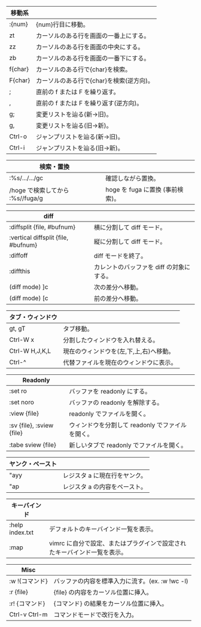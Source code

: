 | 移動系  |                                          |
| ---     | ---                                      |
| :{num}  | {num}行目に移動。                        |
| zt      | カーソルのある行を画面の一番上にする。   |
| zz      | カーソルのある行を画面の中央にする。     |
| zb      | カーソルのある行を画面の一番下にする。   |
| f{char} | カーソルのある行で{char}を検索。         |
| F{char} | カーソルのある行で{char}を検索(逆方向)。 |
| ;       | 直前の f または F を繰り返す。           |
| ,       | 直前の f または F を繰り返す(逆方向)。   |
| g;      | 変更リストを辿る(新→旧)。                |
| g,      | 変更リストを辿る(旧→新)。                |
| Ctrl-o  | ジャンプリストを辿る(新→旧)。            |
| Ctrl-i  | ジャンプリストを辿る(旧→新)。            |


| 検索・置換                       |                                  |
| ---                              | ---                              |
| :%s/.../.../gc                   | 確認しながら置換。               |
| /hoge で検索してから :%s//fuga/g | hoge を fuga に置換 (事前検索)。 |


| diff                                |                                          |
| ---                                 | ---                                      |
| :diffsplit {file, #bufnum}          | 横に分割して diff モード。               |
| :vertical diffsplit {file, #bufnum} | 縦に分割して diff モード。               |
| :diffoff                            | diff モードを終了。                      |
| :diffthis                           | カレントのバッファを diff の対象にする。 |
| (diff mode) ]c                      | 次の差分へ移動。                         |
| (diff mode) [c                      | 前の差分へ移動。                         |


| タブ・ウィンドウ |                                         |
| ---              | ---                                     |
| gt, gT           | タブ移動。                              |
| Ctrl-W x         | 分割したウィンドウを入れ替える。        |
| Ctrl-W H,J,K,L   | 現在のウィンドウを(左,下,上,右)へ移動。 |
| Ctrl-^           | 代替ファイルを現在のウィンドウに表示。  |


| Readonly                  |                                                  |
| ---                       | ---                                              |
| :set ro                   | バッファを readonly にする。                     |
| :set noro                 | バッファの readonly を解除する。                 |
| :view {file}              | readonly でファイルを開く。                      |
| :sv {file}, :sview {file} | ウィンドウを分割して readonly でファイルを開く。 |
| :tabe sview {file}        | 新しいタブで readonly でファイルを開く。         |


| ヤンク・ペースト |                               |
| ---              | ---                           |
| "ayy             | レジスタ a に現在行をヤンク。 |
| "ap              | レジスタ a の内容をペースト。 |


| キーバインド    |                                                                          |
| ---             | ---                                                                      |
| :help index.txt | デフォルトのキーバインド一覧を表示。                                     |
| :map            | vimrc に自分で設定、またはプラグインで設定されたキーバインド一覧を表示。 |


| Misc           |                                                 |
| ---            | ---                                             |
| :w !{コマンド} | バッファの内容を標準入力に流す。(ex. :w !wc -l) |
| :r {file}      | {file} の内容をカーソル位置に挿入。             |
| :r! {コマンド} | {コマンド} の結果をカーソル位置に挿入。         |
| Ctrl-v Ctrl-m  | コマンドモードで改行を入力。                    |


